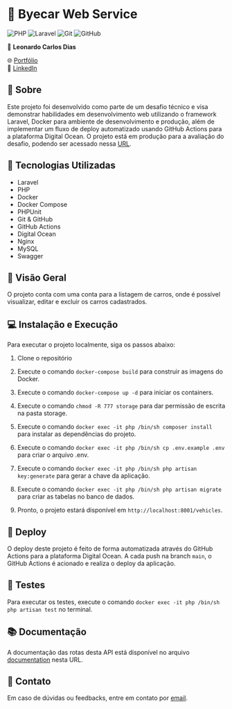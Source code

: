 # 🚗 Byecar Web Service

![PHP](https://img.shields.io/badge/php-6DA55F?style=for-the-badge&logo=node.js&logoColor=white)
![Laravel](https://img.shields.io/badge/laravel-%23323330.svg?style=for-the-badge&logo=nodemon&logoColor=%BBDEAD)
![Git](https://img.shields.io/badge/git-%23F05033.svg?style=for-the-badge&logo=git&logoColor=white)
![GitHub](https://img.shields.io/badge/github-%23121011.svg?style=for-the-badge&logo=github&logoColor=white)

👤 **Leonardo Carlos Dias**

🌐 [Portfólio](https://leocarlos-dias.github.io/personal-portfolio/)  
🔗 [LinkedIn](https://www.linkedin.com/in/leonardocsdias/)

## 📖 Sobre

Este projeto foi desenvolvido como parte de um desafio técnico e visa demonstrar habilidades em desenvolvimento web utilizando o framework Laravel, Docker para ambiente de desenvolvimento e produção, além de implementar um fluxo de deploy automatizado usando GitHub Actions para a plataforma Digital Ocean. O projeto está em produção para a avaliação do desafio, podendo ser acessado nessa [URL](http://144.126.222.30:8001/vehicles).

## 🚀 Tecnologias Utilizadas

- Laravel
- PHP
- Docker
- Docker Compose
- PHPUnit
- Git & GitHub
- GitHub Actions
- Digital Ocean
- Nginx
- MySQL
- Swagger

## 🎯 Visão Geral

O projeto conta com uma conta para a listagem de carros, onde é possível visualizar, editar e excluir os carros cadastrados. 


## 💻 Instalação e Execução

Para executar o projeto localmente, siga os passos abaixo:

1. Clone o repositório

2. Execute o comando `docker-compose build` para construir as imagens do Docker.

3. Execute o comando `docker-compose up -d` para iniciar os containers.

4. Execute o comando `chmod -R 777 storage` para dar permissão de escrita na pasta storage.

5. Execute o comando `docker exec -it php /bin/sh composer install` para instalar as dependências do projeto.

6. Execute o comando `docker exec -it php /bin/sh cp .env.example .env` para criar o arquivo .env.

7. Execute o comando `docker exec -it php /bin/sh php artisan key:generate` para gerar a chave da aplicação.

8. Execute o comando `docker exec -it php /bin/sh php artisan migrate` para criar as tabelas no banco de dados.

9. Pronto, o projeto estará disponível em `http://localhost:8001/vehicles`.

## 🚢 Deploy

O deploy deste projeto é feito de forma automatizada através do GitHub Actions para a plataforma Digital Ocean. A cada push na branch `main`, o GitHub Actions é acionado e realiza o deploy da aplicação.

## 🧪 Testes

Para executar os testes, execute o comando `docker exec -it php /bin/sh php artisan test` no terminal.

## 📚 Documentação

A documentação das rotas desta API está disponível no arquivo [documentation](http://144.126.222.30:8001/vehicles) nesta URL.

## 💌 Contato

Em caso de dúvidas ou feedbacks, entre em contato por [email](mailto:leocsdias@hotmail.com).
